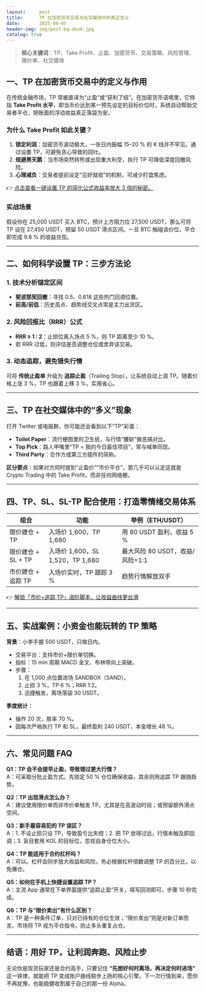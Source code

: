 ```yaml
---
layout:     post
title:      TP 在加密货币交易与社交媒体中的真正含义
date:       2025-09-05
header-img: img/post-bg-desk.jpg
catalog: true
---
```


> **核心关键词**：TP、Take Profit、止盈、加密货币、交易策略、风险管理、限价单、社交媒体

## 一、TP 在加密货币交易中的定义与作用

在传统金融市场，TP 常被直译为“止盈”或“获利了结”。在加密货币语境里，它特指 **Take Profit 水平**，即当币价达到某一预先设定的目标价位时，系统自动帮助交易者平仓，把账面的浮动收益真正落袋为安。  

### 为什么 Take Profit 如此关键？  
1. **锁定利润**：加密货币波动极大，一张日内振幅 15–20 % 的 K 线并不罕见。通过设置 TP，可避免贪心导致的回吐。  
2. **规避黑天鹅**：当市场突然转熊或出现重大利空，执行 TP 可降低深度回撤风险。  
3. **心理减负**：交易者提前设定“见好就收”的机制，可减少盯盘焦虑。  

👉 [点击查看一键设置 TP 的简化公式收益率放大 3 倍的秘密。](https://okxdog.com/)  

### 实战场景  
假设你在 25,000 USDT 买入 BTC，预计上方阻力位 27,500 USDT，那么可将 TP 设在 27,450 USDT，预留 50 USDT 滑点区间。一旦 BTC 触碰该价位，平仓即完成 9.8 % 的收益兑现。  

---

## 二、如何科学设置 TP：三步方法论

### 1. 技术分析锚定区间  
- **斐波那契回撤**：寻找 0.5、0.618 这些热门回调位置。  
- **前高/前低**：历史高点、趋势线交叉点常是主力出货区。  

### 2. 风险回报比（RRR）公式  
- **RRR ≥ 1 : 2**：止损位离入场点 5 %，则 TP 距离至少 10 %。  
- 若 RRR 过低，则评估是否调整仓位或舍弃该交易。  

### 3. 动态追踪，避免错失行情  
可将 **传统止盈单** 升级为 **追踪止盈**（Trailing Stop），让系统自动上调 TP。随着价格上涨 3 %，TP 也跟着上移 3 %，实用省心。  

---

## 三、TP 在社交媒体中的“多义”现象

打开 Twitter 或电报群，你可能还会看到以下“TP”彩蛋：  
- **Toilet Paper**：流行梗图里的卫生纸，与行情“腰斩”做恶搞对比。  
- **Top Pick**：路人甲嘴里“TP = 我的今日最佳项目”，常与喊单同现。  
- **Third Party**：合作方或第三方插件的简称。  

**区分要点**：如果对方同时提到“止盈价”“市价平仓”，那几乎可以认定这就是 Crypto Trading 中的 Take Profit，而非任何网络梗。

---

## 四、TP、SL、SL-TP 配合使用：打造零情绪交易体系

| 组合 | 功能 | 举例（ETH/USDT） |
|---|---|---|
| 限价建仓 + TP | 入场价 1,600，TP 1,680 | 用 80 USDT 盈利，收益 5 % |
| 限价建仓 + SL + TP | 入场价 1,600，SL 1,520，TP 1,680 | 最大风险 80 USDT，收益/风险=1:1 |
| 市价建仓 + 追踪 TP | 入场价实时，TP 跟踪 3 % | 趋势行情解放双手 |

👉 [解锁「市价+追踪 TP」进阶脚本，让收益曲线更丝滑](https://okxdog.com/)

---

## 五、实战案例：小资金也能玩转的 TP 策略

**背景**：小李手握 500 USDT，只做日内。  
- 交易平台：支持市价+限价单切换。  
- 指标：15 min 周期 MACD 金叉、布林带向上突破。  
- 步骤：  
  1. 在 1,000 点位置进场 SANDBOX（SAND）。  
  2. 止损 3 %，TP 6 %；RRR 1:2。  
  3. 迅捷触发，离场落袋 30 USDT。  

**季度统计**：  
- 操作 20 次，胜率 70 %。  
- 因每次严格执行 TP 和 SL，最终盈利 240 USDT，本金增长 48 %。  

---

## 六、常见问题 FAQ

**Q1：TP 会不会提早止盈，导致错过更大行情？**  
A：可采取分批止盈方式。先锁定 50 % 仓位确保收益，其余则用追踪 TP 跟随趋势。  

**Q2：TP 出现滑点怎么办？**  
A：建议使用限价单而非市价单触发 TP，尤其是在高波动时段；或预留额外滑点空间。  

**Q3：新手最容易犯的 TP 误区？**  
A：1. 不设止损只设 TP，导致盈亏比失控；2. 把 TP 放得过远，行情未触及即回调；3. 盲目套用 KOL 的目标位，忽视自身仓位大小。  

**Q4：TP 能适用于合约杠杆吗？**  
A：可以。杠杆会同步放大收益和风险，务必根据杠杆倍数调整 TP 的百分比，以免爆仓。  

**Q5：如何在手机上快捷设置追踪 TP？**  
A：主流 App 通常在下单界面提供“追踪止盈”开关，填写回测即可，步骤 10 秒完成。  

**Q6：TP 与“限价卖出”有什么区别？**  
A：TP 是一种条件订单，只对已持有的仓位生效；“限价卖出”则是对新订单而言。市场将 TP 视为平仓指令，防止多头重复占仓。

---

## 结语：用好 TP，让利润奔跑、风险止步

无论你是现货玩家还是合约高手，只要记住 **“先想好何时离场，再决定何时进场”** 这一铁律，就能把 TP 变成账户曲线稳步上扬的核心引擎。下一次行情到来，愿你不再犹豫，也能稳健收割属于自己的那一份 Alpha。
